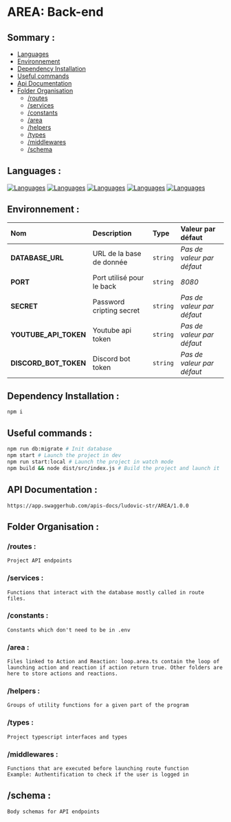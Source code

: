# AREA: Back-end

## Sommary :

- [Languages](#languages)
- [Environnement](#environnement)
- [Dependency Installation](#dependency-installation)
- [Useful commands](#useful-commands)
- [Api Documentation](#api-documentation)
- [Folder Organisation](#folder-organisation)
  - [/routes](#routes)
  - [/services](#services)
  - [/constants](#constants)
  - [/area](#area)
  - [/helpers](#helpers)
  - [/types](#types)
  - [/middlewares](#middlewares)
  - [/schema](#schemag)

## Languages :

[![Languages](https://skillicons.dev/icons?i=nodejs)](https://nodejs.org/en/)
[![Languages](https://skillicons.dev/icons?i=ts)](https://www.typescriptlang.org/)
[![Languages](https://skillicons.dev/icons?i=prisma)](https://www.prisma.io/)
[![Languages](https://skillicons.dev/icons?i=mysql)](https://mariadb.org/)
[![Languages](https://skillicons.dev/icons?i=jest)](https://jestjs.io/en/)

## Environnement :

| Nom                   | Description               | Type     | Valeur par défaut          |
| :-------------------- | :------------------------ | :------- | :------------------------- |
| **DATABASE_URL**      | URL de la base de donnée  | `string` | _Pas de valeur par défaut_ |
| **PORT**              | Port utilisé pour le back | `string` | _8080_                     |
| **SECRET**            | Password cripting secret  | `string` | _Pas de valeur par défaut_ |
| **YOUTUBE_API_TOKEN** | Youtube api token         | `string` | _Pas de valeur par défaut_ |
| **DISCORD_BOT_TOKEN** | Discord bot token         | `string` | _Pas de valeur par défaut_ |

## Dependency Installation :

```
npm i
```

## Useful commands :

```bash
npm run db:migrate # Init database
npm start # Launch the project in dev
npm run start:local # Launch the project in watch mode
npm build && node dist/src/index.js # Build the project and launch it
```

## API Documentation :

```
https://app.swaggerhub.com/apis-docs/ludovic-str/AREA/1.0.0
```

## Folder Organisation :

### /routes :

    Project API endpoints

### /services :

    Functions that interact with the database mostly called in route files.

### /constants :

    Constants which don't need to be in .env

### /area :

    Files linked to Action and Reaction: loop.area.ts contain the loop of launching action and reaction if action return true. Other folders are here to store actions and reactions.

### /helpers :

    Groups of utility functions for a given part of the program

### /types :

    Project typescript interfaces and types

### /middlewares :

    Functions that are executed before launching route function
    Example: Authentification to check if the user is logged in

## /schema :

    Body schemas for API endpoints
